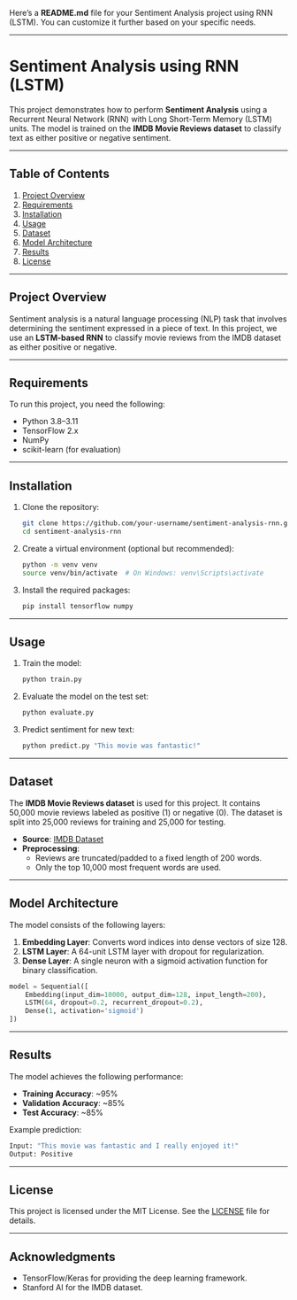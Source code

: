 Here’s a **README.md** file for your Sentiment Analysis project using RNN (LSTM). You can customize it further based on your specific needs.

---

# Sentiment Analysis using RNN (LSTM)

This project demonstrates how to perform **Sentiment Analysis** using a Recurrent Neural Network (RNN) with Long Short-Term Memory (LSTM) units. The model is trained on the **IMDB Movie Reviews dataset** to classify text as either positive or negative sentiment.

---

## Table of Contents
1. [Project Overview](#project-overview)
2. [Requirements](#requirements)
3. [Installation](#installation)
4. [Usage](#usage)
5. [Dataset](#dataset)
6. [Model Architecture](#model-architecture)
7. [Results](#results)
8. [License](#license)

---

## Project Overview
Sentiment analysis is a natural language processing (NLP) task that involves determining the sentiment expressed in a piece of text. In this project, we use an **LSTM-based RNN** to classify movie reviews from the IMDB dataset as either positive or negative.

---

## Requirements
To run this project, you need the following:
- Python 3.8–3.11
- TensorFlow 2.x
- NumPy
- scikit-learn (for evaluation)

---

## Installation
1. Clone the repository:
   ```bash
   git clone https://github.com/your-username/sentiment-analysis-rnn.git
   cd sentiment-analysis-rnn
   ```

2. Create a virtual environment (optional but recommended):
   ```bash
   python -m venv venv
   source venv/bin/activate  # On Windows: venv\Scripts\activate
   ```

3. Install the required packages:
   ```bash
   pip install tensorflow numpy
   ```

---

## Usage
1. Train the model:
   ```bash
   python train.py
   ```

2. Evaluate the model on the test set:
   ```bash
   python evaluate.py
   ```

3. Predict sentiment for new text:
   ```bash
   python predict.py "This movie was fantastic!"
   ```

---

## Dataset
The **IMDB Movie Reviews dataset** is used for this project. It contains 50,000 movie reviews labeled as positive (1) or negative (0). The dataset is split into 25,000 reviews for training and 25,000 for testing.

- **Source**: [IMDB Dataset](https://ai.stanford.edu/~amaas/data/sentiment/)
- **Preprocessing**:
  - Reviews are truncated/padded to a fixed length of 200 words.
  - Only the top 10,000 most frequent words are used.

---

## Model Architecture
The model consists of the following layers:
1. **Embedding Layer**: Converts word indices into dense vectors of size 128.
2. **LSTM Layer**: A 64-unit LSTM layer with dropout for regularization.
3. **Dense Layer**: A single neuron with a sigmoid activation function for binary classification.

```python
model = Sequential([
    Embedding(input_dim=10000, output_dim=128, input_length=200),
    LSTM(64, dropout=0.2, recurrent_dropout=0.2),
    Dense(1, activation='sigmoid')
])
```

---

## Results
The model achieves the following performance:
- **Training Accuracy**: ~95%
- **Validation Accuracy**: ~85%
- **Test Accuracy**: ~85%

Example prediction:
```bash
Input: "This movie was fantastic and I really enjoyed it!"
Output: Positive
```

---

## License
This project is licensed under the MIT License. See the [LICENSE](LICENSE) file for details.

---

## Acknowledgments
- TensorFlow/Keras for providing the deep learning framework.
- Stanford AI for the IMDB dataset.

